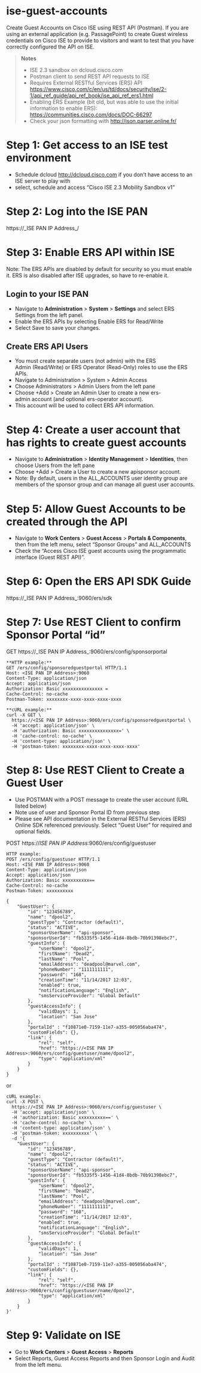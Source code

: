 # ise-guest-accounts
Create Guest Accounts on Cisco ISE using REST API (Postman).  If you are using an external application (e.g. PassagePoint) to create Guest wireless credentials on Cisco ISE to provide to visitors and want to test that you have correctly configured the API on ISE.

> **Notes**
>- ISE 2.3 sandbox on dcloud.cisco.com
>- Postman client to send REST API requests to ISE
>- Requires External RESTful Services (ERS) API
https://www.cisco.com/c/en/us/td/docs/security/ise/2-1/api_ref_guide/api_ref_book/ise_api_ref_ers1.html
>- Enabling ERS Example (bit old, but was able to use the initial information to enable ERS): https://communities.cisco.com/docs/DOC-66297
>- Check your json formatting with http://json.parser.online.fr/


<h1>Step 1: Get access to an ISE test environment</h1>

- Schedule dcloud http://dcloud.cisco.com if you don't have access to an ISE server to play with 
- select, schedule and access “Cisco ISE 2.3 Mobility Sandbox v1”

<h1>Step 2: Log into the ISE PAN</h1>
https://_ISE PAN IP Address_/


<h1>Step 3: Enable ERS API within ISE</h1>

Note: The ERS APIs are disabled by default for security so you must enable it.
ERS is also disabled after ISE upgrades, so have to re-enable it.
 
 
<h2>Login to your ISE PAN</h2>

- Navigate to **Administration** > **System** > **Settings** and select ERS Settings from the left panel.
- Enable the ERS APIs by selecting Enable ERS for Read/Write
- Select Save to save your changes.


<h2>Create ERS API Users</h2>

- You must create separate users (not admin) with the ERS Admin (Read/Write) or ERS Operator (Read-Only) roles to use the ERS APIs.
- Navigate to Administration > System > Admin Access
- Choose Administrators > Admin Users from the left pane
- Choose +Add > Create an Admin User to create a new ers-admin account (and optional ers-operator account).
- This account will be used to collect ERS API information.


<h1>Step 4: Create a user account that has rights to create guest accounts</h1>

- Navigate to **Administration** > **Identity Management** > **Identities**, then choose Users from the left pane
- Choose +Add > Create a User to create a new apisponsor account.
- Note: By default, users in the ALL_ACCOUNTS user identity group are members of the sponsor group and can manage all guest user accounts.


<h1>Step 5: Allow Guest Accounts to be created through the API</h1>

- Navigate to **Work Centers** > **Guest Access** > **Portals & Components**, then from the left menu, select “Sponsor Groups” and ALL_ACCOUNTS
- Check the “Access Cisco ISE guest accounts using the programmatic interface (Guest REST API)”.

<h1>Step 6: Open the ERS API SDK Guide</h1>
https://_ISE PAN IP Address_:9060/ers/sdk

<h1>Step 7: Use REST Client to confirm Sponsor Portal “id”</h1>
GET https://_ISE PAN IP Address_:9060/ers/config/sponsorportal

```
**HTTP example:**
GET /ers/config/sponsoredguestportal HTTP/1.1
Host: <ISE PAN IP Address>:9060
Content-Type: application/json
Accept: application/json
Authorization: Basic xxxxxxxxxxxxxxx =
Cache-Control: no-cache
Postman-Token: xxxxxxxx-xxxx-xxxx-xxxx-xxxx
```

```
**cURL example:**
curl -X GET \
  https://<ISE PAN IP Address>:9060/ers/config/sponsoredguestportal \
  -H 'accept: application/json' \
  -H 'authorization: Basic xxxxxxxxxxxxxxx=' \
  -H 'cache-control: no-cache' \
  -H 'content-type: application/json' \
  -H 'postman-token: xxxxxxxx-xxxx-xxxx-xxxx-xxxx'
```

<h1>Step 8: Use REST Client to Create a Guest User</h1>

- Use POSTMAN with a POST message to create the user account (URL listed below)   
- Note use of user and Sponsor Portal ID from previous step
- Please see API documentation in the External RESTful Services (ERS) Online SDK referenced previously. Select “Guest User” for required and optional fields.

POST https://_ISE PAN IP Address_:9060/ers/config/guestuser
  
```
HTTP example:
POST /ers/config/guestuser HTTP/1.1
Host: <ISE PAN IP Address>:9060
Content-Type: application/json
Accept: application/json
Authorization: Basic xxxxxxxxxx==
Cache-Control: no-cache
Postman-Token: xxxxxxxxxx

{
    "GuestUser": {
        "id": "123456789",
        "name": "dpool2",
        "guestType": "Contractor (default)",
        "status": "ACTIVE",
        "sponsorUserName": "api-sponsor",
		"sponsorUserId": "fb5335f5-1456-41d4-8bdb-70b91398ebc7",
        "guestInfo": {
            "userName": "dpool2",
            "firstName": "Dead2",
            "lastName": "Pool",
            "emailAddress": "deadpool@marvel.com",
            "phoneNumber": "1111111111",
            "password": "168",
            "creationTime": "11/14/2017 12:03",
            "enabled": true,
            "notificationLanguage": "English",
            "smsServiceProvider": "Global Default"
        },
        "guestAccessInfo": {
            "validDays": 1,
            "location": "San Jose"
        },
        "portalId" : "f10871e0-7159-11e7-a355-005056aba474",
        "customFields": {},
        "link": {
            "rel": "self",
            "href": "https://<ISE PAN IP Address>:9060/ers/config/guestuser/name/dpool2",
            "type": "application/xml"
        }
    }
}
```

or 

```
cURL example:
curl -X POST \
  https://<ISE PAN IP Address>:9060/ers/config/guestuser \
  -H 'accept: application/json' \
  -H 'authorization: Basic xxxxxxxxxx==' \
  -H 'cache-control: no-cache' \
  -H 'content-type: application/json' \
  -H 'postman-token: xxxxxxxxxx' \
  -d '{
    "GuestUser": {
        "id": "123456789",
        "name": "dpool2",
        "guestType": "Contractor (default)",
        "status": "ACTIVE",
        "sponsorUserName": "api-sponsor",
		"sponsorUserId": "fb5335f5-1456-41d4-8bdb-70b91398ebc7",
        "guestInfo": {
            "userName": "dpool2",
            "firstName": "Dead2",
            "lastName": "Pool",
            "emailAddress": "deadpool@marvel.com",
            "phoneNumber": "1111111111",
            "password": "168",
            "creationTime": "11/14/2017 12:03",
            "enabled": true,
            "notificationLanguage": "English",
            "smsServiceProvider": "Global Default"
        },
        "guestAccessInfo": {
            "validDays": 1,
            "location": "San Jose"
        },
        "portalId" : "f10871e0-7159-11e7-a355-005056aba474",
        "customFields": {},
        "link": {
            "rel": "self",
            "href": "https://<ISE PAN IP Address>:9060/ers/config/guestuser/name/dpool2",
            "type": "application/xml"
        }
    }
}'
```

<h1>Step 9: Validate on ISE</h1>

- Go to **Work Centers** > **Guest Access** > **Reports**
- Select Reports, Guest Access Reports and then Sponsor Login and Audit from the left menu.
